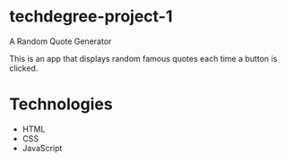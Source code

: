 # techdegree-project-1
 A Random Quote Generator

This is an app that displays random famous quotes each time a button is clicked.

# Technologies
- HTML
- CSS
- JavaScript
